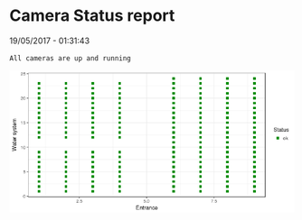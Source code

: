 Camera Status report
================
19/05/2017 - 01:31:43

    All cameras are up and running

![](camreport_files/figure-markdown_github/unnamed-chunk-2-1.png)
